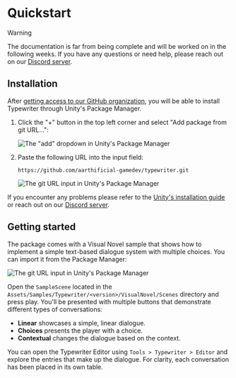 # Quickstart

> [!WARNING]
>
> The documentation is far from being complete and will be worked on in the
> following weeks. If you have any questions or need help, please reach out on
> our [Discord server].

## Installation

After [getting access to our GitHub organization][instructions], you will be
able to install Typewriter through Unity's Package Manager.

1. Click the "+" button in the top left corner and select "Add package from git
   URL...":

   ![The "add" dropdown in Unity's Package Manager](/images/package-manager-add.png)

2. Paste the following URL into the input field:

   ```text
   https://github.com/aarthificial-gamedev/typewriter.git
   ```

   ![The git URL input in Unity's Package Manager](/images/package-manager-path.png)

If you encounter any problems please refer to the [Unity's installation
guide][installation] or reach out on our [Discord server].

## Getting started

The package comes with a Visual Novel sample that shows how to implement a
simple text-based dialogue system with multiple choices. You can import it from
the Package Manager:

![The git URL input in Unity's Package Manager](/images/package-manager-samples.png)

Open the `SampleScene` located in the
`Assets/Samples/Typewriter/<version>/VisualNovel/Scenes` directory and press
play. You'll be presented with multiple buttons that demonstrate different types
of conversations:

- **Linear** showcases a simple, linear dialogue.
- **Choices** presents the player with a choice.
- **Contextual** changes the dialogue based on the context.

You can open the Typewriter Editor using `Tools > Typewriter > Editor` and
explore the entries that make up the dialogue. For clarity, each conversation
has been placed in its own table.

[Discord server]: https://www.patreon.com/posts/patron-only-53003221
[installation]: https://docs.unity3d.com/Manual/upm-ui-giturl.html
[instructions]: https://www.patreon.com/posts/typewriter-early-86967465
